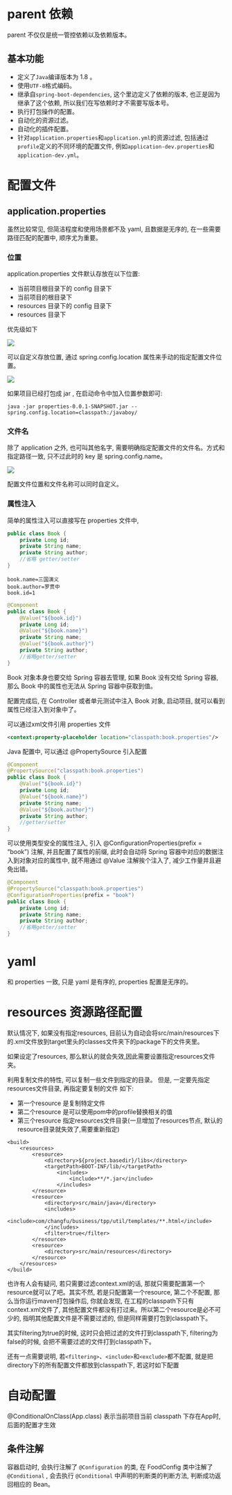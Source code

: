 # parent 依赖
parent 不仅仅是统一管控依赖以及依赖版本。

## 基本功能
* 定义了`Java`编译版本为 1.8 。
* 使用`UTF-8`格式编码。
* 继承自`spring-boot-dependencies`, 这个里边定义了依赖的版本, 也正是因为继承了这个依赖, 所以我们在写依赖时才不需要写版本号。
* 执行打包操作的配置。
* 自动化的资源过滤。
* 自动化的插件配置。
* 针对`application.properties`和`application.yml`的资源过滤, 包括通过`profile`定义的不同环境的配置文件, 例如`application-dev.properties`和`application-dev.yml`。

# 配置文件
## application.properties
虽然比较常见, 但简洁程度和使用场景都不及 yaml, 且数据是无序的, 在一些需要路径匹配的配置中, 顺序尤为重要。

### 位置
application.properties 文件默认存放在以下位置: 
* 当前项目根目录下的 config 目录下
* 当前项目的根目录下
* resources 目录下的 config 目录下
* resources 目录下

优先级如下

![](img/11-1.png)

可以自定义存放位置, 通过 spring.config.location 属性来手动的指定配置文件位置。

![](img/11-2.png)

如果项目已经打包成 jar , 在启动命令中加入位置参数即可: 
```
java -jar properties-0.0.1-SNAPSHOT.jar --spring.config.location=classpath:/javaboy/
```

### 文件名

除了 application 之外, 也可叫其他名字, 需要明确指定配置文件的文件名。方式和指定路径一致, 只不过此时的 key 是 spring.config.name。

![](img/11-3.png)

配置文件位置和文件名称可以同时自定义。

### 属性注入

简单的属性注入可以直接写在 properties 文件中, 
```java
public class Book {
    private Long id;
    private String name;
    private String author;
    //省略 getter/setter
}
```
```properties
book.name=三国演义
book.author=罗贯中
book.id=1
```
```java
@Component
public class Book {
    @Value("${book.id}")
    private Long id;
    @Value("${book.name}")
    private String name;
    @Value("${book.author}")
    private String author;
    //省略getter/setter
}
```
Book 对象本身也要交给 Spring 容器去管理, 如果 Book 没有交给 Spring 容器, 那么 Book 中的属性也无法从 Spring 容器中获取到值。


配置完成后, 在 Controller 或者单元测试中注入 Book 对象, 启动项目, 就可以看到属性已经注入到对象中了。

可以通过xml文件引用 properties 文件
```xml
<context:property-placeholder location="classpath:book.properties"/>
```
Java 配置中, 可以通过 @PropertySource 引入配置
```java
@Component
@PropertySource("classpath:book.properties")
public class Book {
    @Value("${book.id}")
    private Long id;
    @Value("${book.name}")
    private String name;
    @Value("${book.author}")
    private String author;
    //getter/setter
}
```
可以使用类型安全的属性注入, 引入 @ConfigurationProperties(prefix = “book”) 注解, 并且配置了属性的前缀, 此时会自动将 Spring 容器中对应的数据注入到对象对应的属性中, 就不用通过 @Value 注解挨个注入了, 减少工作量并且避免出错。
```java
@Component
@PropertySource("classpath:book.properties")
@ConfigurationProperties(prefix = "book")
public class Book {
    private Long id;
    private String name;
    private String author;
    //省略getter/setter
}
```

# yaml
和 properties 一致, 只是 yaml 是有序的,  properties 配置是无序的。

# resources 资源路径配置
默认情况下, 如果没有指定resources, 目前认为自动会将src/main/resources下的.xml文件放到target里头的classes文件夹下的package下的文件夹里。

如果设定了resources, 那么默认的就会失效,因此需要设置指定resources文件夹。

利用复制文件的特性, 可以复制一些文件到指定的目录。 但是, 一定要先指定resources文件目录, 再指定要复制的文件
如下: 

* 第一个resource 是复制特定文件
* 第二个resource 是可以使用pom中的profile替换相关的值
* 第三个resource 指定resources文件目录(一旦增加了resources节点, 默认的resource目录就失效了,需要重新指定)

```
<build>
    <resources>
        <resource>
            <directory>${project.basedir}/libs</directory>
            <targetPath>BOOT-INF/lib/</targetPath>
                <includes>
                    <include>**/*.jar</include>
                </includes>
        </resource>
        <resource>
            <directory>src/main/java</directory>
            <includes>
                <include>com/changfu/business/tpp/util/templates/**.html</include>
            </includes>
            <filter>true</filter>
        </resource>
        <resource>
            <directory>src/main/resources</directory>
        </resource>
    </resources>
</build>
```

也许有人会有疑问, 若只需要过滤context.xml的话, 那就只需要配置第一个resource就可以了吧。其实不然, 若是只配置第一个resource, 第二个不配置, 那么当你运行maven打包操作后, 你就会发现, 在工程的classpath下只有context.xml文件了, 其他配置文件都没有打过来。所以第二个resource是必不可少的, 指明其他配置文件是不需要过滤的, 但是同样需要打包到classpath下。

其实filtering为true的时候, 这时只会把过滤的文件打到classpath下, filtering为false的时候, 会把不需要过滤的文件打到classpath下。

还有一点需要说明, 若`<filtering>`、`<include>`和`<exclude>`都不配置, 就是把directory下的所有配置文件都放到classpath下, 若这时如下配置

# 自动配置
@ConditionalOnClass(App.class) 表示当前项目当前 classpath 下存在App时, 后面的配置才生效

## 条件注解
容器启动时, 会执行注解了 `@Configuration` 的类, 在 FoodConfig 类中注解了 `@Conditional` ,  会去执行 `@Conditional` 中声明的判断类的判断方法, 判断成功返回相应的 Bean。